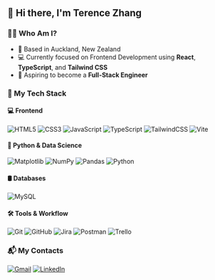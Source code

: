 ## 👋 Hi there, I'm Terence Zhang

### 👨‍💻 Who Am I?

- 📍 Based in Auckland, New Zealand  
- 💻 Currently focused on Frontend Development using **React**, **TypeScript**, and **Tailwind CSS**  
- 🌱 Aspiring to become a **Full-Stack Engineer**
  
### 🧰 My Tech Stack

#### 💻 Frontend

![HTML5](https://img.shields.io/badge/html5-%23E34F26.svg?style=for-the-badge&logo=html5&logoColor=white)
![CSS3](https://img.shields.io/badge/css3-%231572B6.svg?style=for-the-badge&logo=css3&logoColor=white)
![JavaScript](https://img.shields.io/badge/javascript-%23323330.svg?style=for-the-badge&logo=javascript&logoColor=%23F7DF1E)
![TypeScript](https://img.shields.io/badge/typescript-%23007ACC.svg?style=for-the-badge&logo=typescript&logoColor=white)
![TailwindCSS](https://img.shields.io/badge/tailwindcss-%2338B2AC.svg?style=for-the-badge&logo=tailwind-css&logoColor=white)
![Vite](https://img.shields.io/badge/vite-%23646CFF.svg?style=for-the-badge&logo=vite&logoColor=white)

#### 🐍 Python & Data Science

![Matplotlib](https://img.shields.io/badge/Matplotlib-%23ffffff.svg?style=for-the-badge&logo=Matplotlib&logoColor=black)
![NumPy](https://img.shields.io/badge/numpy-%23013243.svg?style=for-the-badge&logo=numpy&logoColor=white)
![Pandas](https://img.shields.io/badge/pandas-%23150458.svg?style=for-the-badge&logo=pandas&logoColor=white)
![Python](https://img.shields.io/badge/python-3670A0?style=for-the-badge&logo=python&logoColor=ffdd54)

#### 🛢️ Databases

![MySQL](https://img.shields.io/badge/mysql-4479A1.svg?style=for-the-badge&logo=mysql&logoColor=white)

#### 🛠️ Tools & Workflow

![Git](https://img.shields.io/badge/git-%23F05033.svg?style=for-the-badge&logo=git&logoColor=white)
![GitHub](https://img.shields.io/badge/github-%23121011.svg?style=for-the-badge&logo=github&logoColor=white)
![Jira](https://img.shields.io/badge/jira-%230A0FFF.svg?style=for-the-badge&logo=jira&logoColor=white)
![Postman](https://img.shields.io/badge/Postman-FF6C37?style=for-the-badge&logo=postman&logoColor=white)
![Trello](https://img.shields.io/badge/Trello-%23026AA7.svg?style=for-the-badge&logo=Trello&logoColor=white)

### 📬 My Contacts

[![Gmail](https://img.shields.io/badge/Gmail-Email_Me-D14836?style=for-the-badge&logo=gmail&logoColor=white)](mailto:terence.zhang2014@gmail.com)
[![LinkedIn](https://img.shields.io/badge/LinkedIn-View_Profile-0077B5?style=for-the-badge&logo=linkedin&logoColor=white)](https://www.linkedin.com/in/terence-chun-lin-zhang/)


 
